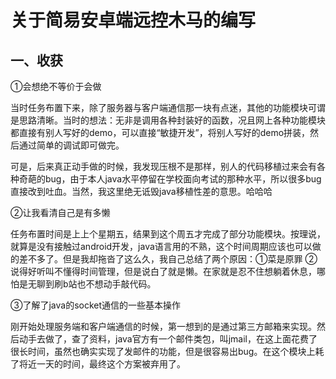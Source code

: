 # 关于简易安卓端远控木马的编写

## 一、收获

①会想绝不等价于会做

​	当时任务布置下来，除了服务器与客户端通信那一块有点迷，其他的功能模块可谓是思路清晰。当时的想法：无非是调用各种封装好的函数，况且网上各种功能模块都直接有别人写好的demo，可以直接“敏捷开发”，将别人写好的demo拼装，然后通过简单的调试即可做完。

​	可是，后来真正动手做的时候，我发现压根不是那样，别人的代码移植过来会有各种奇葩的bug，由于本人java水平停留在学校面向考试的那种水平，所以很多bug直接改到吐血。当然，我这里绝无诋毁java移植性差的意思。哈哈哈

②让我看清自己是有多懒

​	任务布置时间是上上个星期五，结果到这个周五才完成了部分功能模块。按理说，就算是没有接触过android开发，java语言用的不熟，这个时间周期应该也可以做的差不多了。但是我却拖沓了这么久，我自己总结了两个原因：①菜是原罪 ②说得好听叫不懂得时间管理，但是说白了就是懒。在家就是忍不住想躺着休息，哪怕是无聊到刷b站也不想动手敲代码。

③了解了java的socket通信的一些基本操作

​	刚开始处理服务端和客户端通信的时候，第一想到的是通过第三方邮箱来实现。然后动手去做了，查了资料，java官方有一个邮件类包，叫jmail，在这上面花费了很长时间，虽然也确实实现了发邮件的功能，但是很容易出bug。在这个模块上耗了将近一天的时间，最终这个方案被弃用了。
